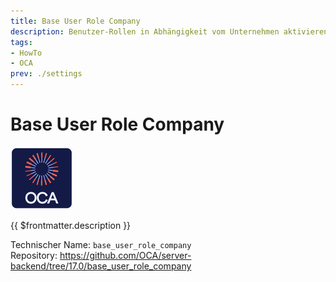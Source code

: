 ```yaml
---
title: Base User Role Company
description: Benutzer-Rollen in Abhängigkeit vom Unternehmen aktivieren.
tags:
- HowTo
- OCA
prev: ./settings
---
```

# Base User Role Company
![icon_oca_app](attachments/icon_oca_app.png)

{{ $frontmatter.description }}

Technischer Name: `base_user_role_company`\
Repository: <https://github.com/OCA/server-backend/tree/17.0/base_user_role_company>
